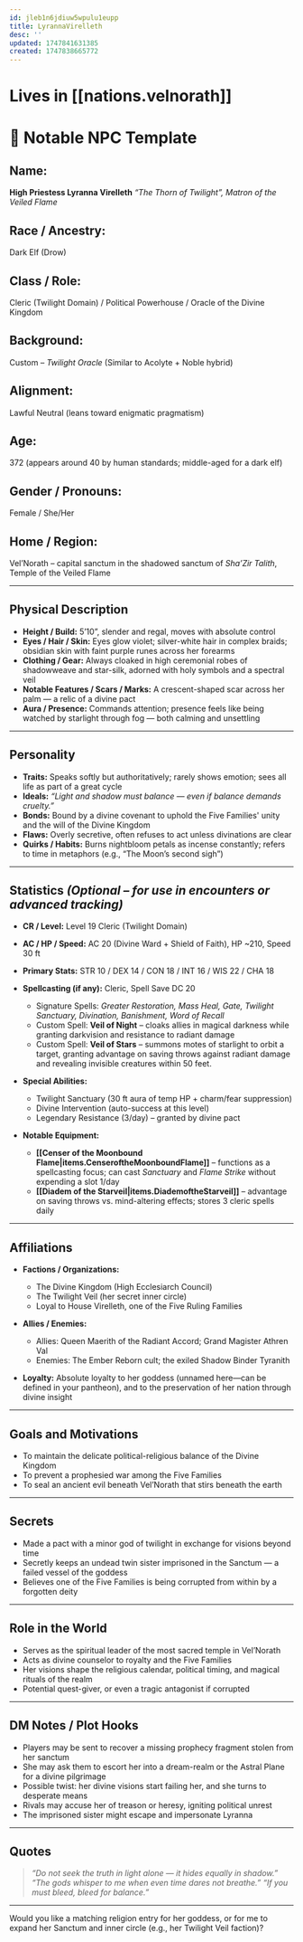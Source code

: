 ```yaml
---
id: jleb1n6jdiuw5wpulu1eupp
title: LyrannaVirelleth
desc: ''
updated: 1747841631385
created: 1747838665772
---
```

# Lives in [[nations.velnorath]]

# 📜 Notable NPC Template

## **Name:**

**High Priestess Lyranna Virelleth**
*“The Thorn of Twilight”, Matron of the Veiled Flame*

## **Race / Ancestry:**

Dark Elf (Drow)

## **Class / Role:**

Cleric (Twilight Domain) / Political Powerhouse / Oracle of the Divine Kingdom

## **Background:**

Custom – *Twilight Oracle*
(Similar to Acolyte + Noble hybrid)

## **Alignment:**

Lawful Neutral (leans toward enigmatic pragmatism)

## **Age:**

372 (appears around 40 by human standards; middle-aged for a dark elf)

## **Gender / Pronouns:**

Female / She/Her

## **Home / Region:**

Vel’Norath – capital sanctum in the shadowed sanctum of *Sha’Zir Talith*, Temple of the Veiled Flame

---

## **Physical Description**

* **Height / Build:** 5’10”, slender and regal, moves with absolute control
* **Eyes / Hair / Skin:** Eyes glow violet; silver-white hair in complex braids; obsidian skin with faint purple runes across her forearms
* **Clothing / Gear:** Always cloaked in high ceremonial robes of shadowweave and star-silk, adorned with holy symbols and a spectral veil
* **Notable Features / Scars / Marks:** A crescent-shaped scar across her palm — a relic of a divine pact
* **Aura / Presence:** Commands attention; presence feels like being watched by starlight through fog — both calming and unsettling

---

## **Personality**

* **Traits:** Speaks softly but authoritatively; rarely shows emotion; sees all life as part of a great cycle
* **Ideals:** *“Light and shadow must balance — even if balance demands cruelty.”*
* **Bonds:** Bound by a divine covenant to uphold the Five Families' unity and the will of the Divine Kingdom
* **Flaws:** Overly secretive, often refuses to act unless divinations are clear
* **Quirks / Habits:** Burns nightbloom petals as incense constantly; refers to time in metaphors (e.g., “The Moon’s second sigh”)

---

## **Statistics** *(Optional – for use in encounters or advanced tracking)*

* **CR / Level:** Level 19 Cleric (Twilight Domain)
* **AC / HP / Speed:** AC 20 (Divine Ward + Shield of Faith), HP \~210, Speed 30 ft
* **Primary Stats:** STR 10 / DEX 14 / CON 18 / INT 16 / WIS 22 / CHA 18
* **Spellcasting (if any):** Cleric, Spell Save DC 20

  * Signature Spells: *Greater Restoration, Mass Heal, Gate, Twilight Sanctuary, Divination, Banishment, Word of Recall*
  * Custom Spell: **Veil of Night** – cloaks allies in magical darkness while granting darkvision and resistance to radiant damage
  * Custom Spell: **Veil of Stars** – summons motes of starlight to orbit a target, granting advantage on saving throws against radiant damage and revealing invisible creatures within 50 feet.
* **Special Abilities:**

  * Twilight Sanctuary (30 ft aura of temp HP + charm/fear suppression)
  * Divine Intervention (auto-success at this level)
  * Legendary Resistance (3/day) – granted by divine pact
* **Notable Equipment:**

  * **[[Censer of the Moonbound Flame|items.CenseroftheMoonboundFlame]]** – functions as a spellcasting focus; can cast *Sanctuary* and *Flame Strike* without expending a slot 1/day
  * **[[Diadem of the Starveil|items.DiademoftheStarveil]]** – advantage on saving throws vs. mind-altering effects; stores 3 cleric spells daily

---

## **Affiliations**

* **Factions / Organizations:**

  * The Divine Kingdom (High Ecclesiarch Council)
  * The Twilight Veil (her secret inner circle)
  * Loyal to House Virelleth, one of the Five Ruling Families
* **Allies / Enemies:**

  * Allies: Queen Maerith of the Radiant Accord; Grand Magister Athren Val
  * Enemies: The Ember Reborn cult; the exiled Shadow Binder Tyranith
* **Loyalty:** Absolute loyalty to her goddess (unnamed here—can be defined in your pantheon), and to the preservation of her nation through divine insight

---

## **Goals and Motivations**

* To maintain the delicate political-religious balance of the Divine Kingdom
* To prevent a prophesied war among the Five Families
* To seal an ancient evil beneath Vel’Norath that stirs beneath the earth

---

## **Secrets**

* Made a pact with a minor god of twilight in exchange for visions beyond time
* Secretly keeps an undead twin sister imprisoned in the Sanctum — a failed vessel of the goddess
* Believes one of the Five Families is being corrupted from within by a forgotten deity

---

## **Role in the World**

* Serves as the spiritual leader of the most sacred temple in Vel’Norath
* Acts as divine counselor to royalty and the Five Families
* Her visions shape the religious calendar, political timing, and magical rituals of the realm
* Potential quest-giver, or even a tragic antagonist if corrupted

---

## **DM Notes / Plot Hooks**

* Players may be sent to recover a missing prophecy fragment stolen from her sanctum
* She may ask them to escort her into a dream-realm or the Astral Plane for a divine pilgrimage
* Possible twist: her divine visions start failing her, and she turns to desperate means
* Rivals may accuse her of treason or heresy, igniting political unrest
* The imprisoned sister might escape and impersonate Lyranna

---

## **Quotes**

> *“Do not seek the truth in light alone — it hides equally in shadow.”*
> *“The gods whisper to me when even time dares not breathe.”*
> *“If you must bleed, bleed for balance.”*

---

Would you like a matching religion entry for her goddess, or for me to expand her Sanctum and inner circle (e.g., her Twilight Veil faction)?
